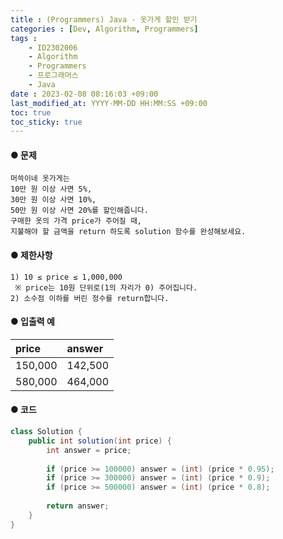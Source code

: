 ```yaml
---
title : (Programmers) Java - 옷가게 할인 받기
categories : [Dev, Algorithm, Programmers]
tags : 
    - ID2302006
    - Algorithm
    - Programmers 
    - 프로그래머스   
    - Java
date : 2023-02-08 08:16:03 +09:00
last_modified_at: YYYY-MM-DD HH:MM:SS +09:00
toc: true
toc_sticky: true
---
```


#### ● 문제

``` plaintext
머쓱이네 옷가게는 
10만 원 이상 사면 5%, 
30만 원 이상 사면 10%, 
50만 원 이상 사면 20%를 할인해줍니다.
구매한 옷의 가격 price가 주어질 때, 
지불해야 할 금액을 return 하도록 solution 함수를 완성해보세요.
```

#### ● 제한사항

``` plaintext
1) 10 ≤ price ≤ 1,000,000
 ※ price는 10원 단위로(1의 자리가 0) 주어집니다.
2) 소수점 이하를 버린 정수를 return합니다.
```

#### ● 입출력 예

| price     | answer    |
| :-------- | :-------- |
| 150,000   | 142,500   |
| 580,000   | 464,000   |

#### ● 코드

``` java
class Solution {
    public int solution(int price) {
        int answer = price;
        
        if (price >= 100000) answer = (int) (price * 0.95);
        if (price >= 300000) answer = (int) (price * 0.9);
        if (price >= 500000) answer = (int) (price * 0.8);
        
        return answer;
    }
}
```
